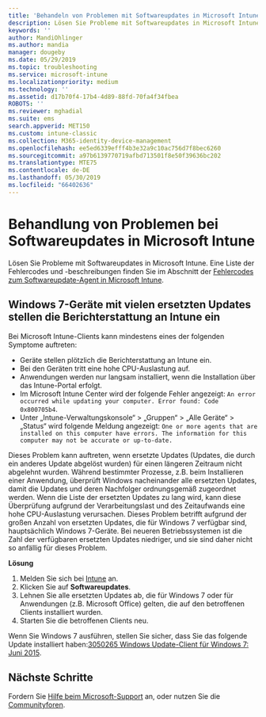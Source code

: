 ```yaml
---
title: 'Behandeln von Problemen mit Softwareupdates in Microsoft Intune: Azure | Microsoft-Dokumentation'
description: Lösen Sie Probleme mit Softwareupdates in Microsoft Intune.
keywords: ''
author: MandiOhlinger
ms.author: mandia
manager: dougeby
ms.date: 05/29/2019
ms.topic: troubleshooting
ms.service: microsoft-intune
ms.localizationpriority: medium
ms.technology: ''
ms.assetid: d17b70f4-17b4-4d89-88fd-70fa4f34fbea
ROBOTS: ''
ms.reviewer: mghadial
ms.suite: ems
search.appverid: MET150
ms.custom: intune-classic
ms.collection: M365-identity-device-management
ms.openlocfilehash: ee5ed6339efff4b3e32a9c10ac756d7f8bec6260
ms.sourcegitcommit: a97b6139770719afbd713501f8e50f39636bc202
ms.translationtype: MTE75
ms.contentlocale: de-DE
ms.lasthandoff: 05/30/2019
ms.locfileid: "66402636"
---
```

# <a name="troubleshoot-software-updates-in-microsoft-intune"></a>Behandlung von Problemen bei Softwareupdates in Microsoft Intune

Lösen Sie Probleme mit Softwareupdates in Microsoft Intune. Eine Liste der Fehlercodes und -beschreibungen finden Sie im Abschnitt der [Fehlercodes zum Softwareupdate-Agent in Microsoft Intune](software-update-agent-error-codes.md).

## <a name="windows-7-devices-with-many-superseded-updates-stop-reporting-to-intune"></a>Windows 7-Geräte mit vielen ersetzten Updates stellen die Berichterstattung an Intune ein

Bei Microsoft Intune-Clients kann mindestens eines der folgenden Symptome auftreten:

- Geräte stellen plötzlich die Berichterstattung an Intune ein.  
- Bei den Geräten tritt eine hohe CPU-Auslastung auf.
- Anwendungen werden nur langsam installiert, wenn die Installation über das Intune-Portal erfolgt.
- Im Microsoft Intune Center wird der folgende Fehler angezeigt: `An error occurred while updating your computer. Error found: Code 0x800705b4`.
- Unter „Intune-Verwaltungskonsole“ > „Gruppen“ > „Alle Geräte“ > „Status“ wird folgende Meldung angezeigt: `One or more agents that are installed on this computer have errors. The information for this computer may not be accurate or up-to-date.`

Dieses Problem kann auftreten, wenn ersetzte Updates (Updates, die durch ein anderes Update abgelöst wurden) für einen längeren Zeitraum nicht abgelehnt wurden. Während bestimmter Prozesse, z.B. beim Installieren einer Anwendung, überprüft Windows nacheinander alle ersetzten Updates, damit die Updates und deren Nachfolger ordnungsgemäß zugeordnet werden. Wenn die Liste der ersetzten Updates zu lang wird, kann diese Überprüfung aufgrund der Verarbeitungslast und des Zeitaufwands eine hohe CPU-Auslastung verursachen. Dieses Problem betrifft aufgrund der großen Anzahl von ersetzten Updates, die für Windows 7 verfügbar sind, hauptsächlich Windows 7-Geräte. Bei neueren Betriebssystemen ist die Zahl der verfügbaren ersetzten Updates niedriger, und sie sind daher nicht so anfällig für dieses Problem.

**Lösung**

1. Melden Sie sich bei [Intune](https://go.microsoft.com/fwlink/?linkid=2090973) an.
2. Klicken Sie auf **Softwareupdates**.
3. Lehnen Sie alle ersetzten Updates ab, die für Windows 7 oder für Anwendungen (z.B. Microsoft Office) gelten, die auf den betroffenen Clients installiert wurden.
4. Starten Sie die betroffenen Clients neu.

Wenn Sie Windows 7 ausführen, stellen Sie sicher, dass Sie das folgende Update installiert haben:[3050265 Windows Update-Client für Windows 7: Juni 2015](https://support.microsoft.com/kb/3050265).

## <a name="next-steps"></a>Nächste Schritte

Fordern Sie [Hilfe beim Microsoft-Support](get-support.md) an, oder nutzen Sie die [Communityforen](https://social.technet.microsoft.com/Forums/en-US/home?category=microsoftintune).